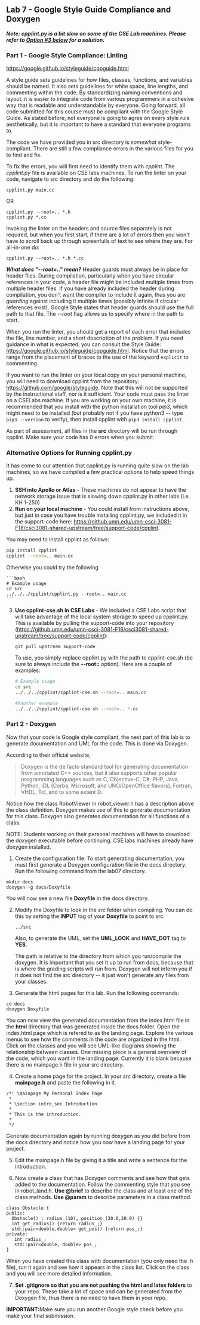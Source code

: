 ## Lab 7 - Google Style Guide Compliance and Doxygen

**_Note: cpplint.py is a bit slow on some of the CSE Lab machines.  Please refer to [Option #3 below](https://github.umn.edu/umn-csci-3081-F18/csci3081-shared-upstream/blob/support-code/HW/HW05/README.md#alternative-options-for-running-cpplintpy) for a solution._**

### Part 1 - Google Style Compliance: Linting

https://google.github.io/styleguide/cppguide.html

A style guide sets guidelines for how files, classes, functions, and variables
should be named. It also sets guidelines for white space, line lengths, and
commenting within the code. By standardizing naming conventions and layout, it
is easier to integrate code from various programmers in a cohesive way that
is readable and understandable by everyone. Going forward, all code submitted
for this course must be compliant with the Google Style Guide. As stated before,
not everyone is going to agree on every style rule aesthetically, but it is 
important to have a standard that everyone programs to.

The code we have provided you in src directory is _somewhat_ style-compliant. There 
are still a few compliance errors in the various files for you to find and fix.

To fix the errors, you will first need to identify them with _cpplint_. The
_cpplint.py_ file is available on CSE labs machines. To run the linter on your
code, navigate to src directory and do the following:

```
cpplint.py main.cc
```

OR

```
cpplint.py --root=.. *.h
cpplint.py *.cc
```

Invoking the linter on the headers and source files separately is not required,
but when you first start, if there are a lot of errors then you won't have to
scroll back up through screenfulls of text to see where they are. For all-in-one
do:

```
cpplint.py --root=.. *.h *.cc
```

**_What does "--root=.." mean?_** Header guards must always be in place for header 
files. During compilation, particularly when you have circular references in your 
code, a header file might be included multiple times from multiple header files. 
If you have already included the header during compilation, you don't want the 
compiler to include it again, thus you are _guarding_ against including it multiple 
times (possibly infinite if circular references exist). Google Style states that 
header guards should use the full path to that file. The _--root_ flag 
allows us to specify where in the path to start.

When you run the linter, you should get a report of each error that includes the
file, line number, and a short description of the problem. If you need guidance
in what is expected, you can consult the Style Guide:
https://google.github.io/styleguide/cppguide.html. Notice that the errors range
from the placement of braces to the use of the keyword `explicit` to commenting.

If you want to run the linter on your local copy on your personal machine, you
will need to download cpplint from the repository:
https://github.com/google/styleguide. Note that this will not be supported by
the instructional staff, nor is it sufficient. Your code must pass the linter on 
a CSELabs machine. If you are working on your own machine, it
is recommended that you install with the python installation tool _pip3_, which
might need to be installed (but probably not if you have python3 -- type `pip3
--version` to verify), then install cpplint with `pip3 install cpplint`.

As part of assessment, all files in the **src** directory will be run through cpplint. Make 
sure your code has 0 errors when you submit.

### Alternative Options for Running cpplint.py

It has come to our attention that cpplint.py is running quite slow on the lab machines,
so we have compiled a few practical options to help speed things up.

1. **SSH into Apollo or Atlas** - These machines do not appear to have the network storage
issue that is slowing down cpplint.py in other labs (i.e. KH 1-250)
2. **Run on your local machine** - You could install from instructions above, but just in case
you have trouble installing cpplint.py, we included it in the support-code here:
https://github.umn.edu/umn-csci-3081-F18/csci3081-shared-upstream/tree/support-code/cpplint.

You may need to install cpplint as follows:

   ```bash
   pip install cpplint
   cpplint --root=.. main.cc
   ```
   
Otherwise you could try the following

    ```bash
    # Example usage
    cd src
    ../../../cpplint/cpplint.py --root=.. main.cc
    ```
  
3. **Use cpplint-cse.sh in CSE Labs** - We included a CSE Labs script that will take advantage
of the local system storage to speed up cpplint.py.  This is available by pulling the support-code into your repository (https://github.umn.edu/umn-csci-3081-F18/csci3081-shared-upstream/tree/support-code/cpplint):

      ```git pull upstream support-code```

      To use, you simply replace cpplint.py with the path to cpplint-cse.sh (be sure to always include the **--root=** option).
      Here are a couple of examples:

     ```bash
     # Example usage
     cd src
     ../../../cpplint/cpplint-cse.sh --root=.. main.cc

     #Another example
     ../../../cpplint/cpplint-cse.sh --root=.. *.cc
     ```


### Part 2 - Doxygen

Now that your code is Google style compliant, the next part of this lab is to
generate documentation and UML for the code. This is done via Doxygen.

According to their official website,
> Doxygen is the de facto standard tool for generating documentation from
> annotated C++ sources, but it also supports other popular programming languages
> such as C, Objective-C, C#, PHP, Java, Python, IDL (Corba, Microsoft, and
> UNO/OpenOffice flavors), Fortran, VHDL, Tcl, and to some extent D.

Notice how the class RobotViewer in robot_viewer.h has a description above the
class definition. Doxygen makes use of this to generate documentation for this
class. Doxygen also generates documentation for all functions of a class.

NOTE: Students working on their personal machines will have to download the
doxygen executable before continuing. CSE labs machines already have doxygen
installed.

1. Create the configuration file.
  To start generating documentation, you must first generate a Doxygen
  configuration file in the docs directory. Run the following command from the
  lab07 directory.

  ```
  mkdir docs
  doxygen -g docs/Doxyfile
  ```

  You will now see a new file **Doxyfile** in the docs directory.

2. Modify the Doxyfile to look in the _src_ folder when compiling. You can do
   this by setting the **INPUT** tag of your **Doxyfile** to point to src.
   
   ```
   ../src
   ```
   Also, to generate the UML, set the **UML_LOOK** and **HAVE_DOT** tag to **YES**.
   
   The path is relative to the directory from which you run/compile the doxygen. It is important that you set it up to run from docs, because that is where the grading scripts will run from. Doxygen will not inform you if it does not find the src directory -- it just won't generate any files from your classes.
   
3. Generate the html pages for this lab. Run the following commands:
  ```
  cd docs
  doxygen Doxyfile
  ```

  You can now view the generated documentation from the index.html file in the
  **html** directory that was generated inside the docs folder. Open the index.html page which is refered to as the landing page. Explore the various menus to see how the comments in the code are organized in the html. Click on the classes and you will see UML-like diagrams showing the relationship between classes. One missing piece is a general overview of the code, which you want in the landing page. Currently it is blank because there is no mainpage.h
  file in your src directory.

4. Create a home page for the project. In your _src_ directory, create a file
   **mainpage.h** and paste the following in it.

  ```
  /*! \mainpage My Personal Index Page
   *
   * \section intro_sec Introduction
   *
   * This is the introduction.
   *
   */
 ```

  Generate documentation again by running doxygen as you did before from the
  docs directory and notice how you now have a landing page for your project.

 5. Edit the mainpage.h file by giving it a title and write a
    sentence for the introduction.

 6. Now create a class that has Doxygen comments and see how that gets added to the documentation. Follow the commenting style that you see in robot_land.h. **Use @brief** to describe the class and at least one of the class methods. **Use @param** to describe parameters in a class method.
   ```
  class Obstacle {
  public:
     Obstacle() : radius_(10), position_(20.0,20.0) {}
     int get_radius() {return radius_;}
     std::pair<double,double> get_pos() {return pos_;}
  private:
      int radius_;
      std::pair<double, double> pos_;
  }
   ```
   When you have created this class with documentation (you only need the _.h_
   file), run it again and see how it appears in the class list. Click on the
   class and you will see more detailed information.

7. **Set .gitignore so that you are not pushing the html and latex folders** to your repo. These take a lot of space and can be generated from the
   Doxygen file, thus there is no need to have them in your repo.

 **IMPORTANT**:Make sure you run another Google style check before you make your
 final submission.
